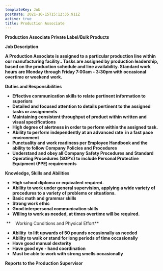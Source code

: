```yaml
---
templateKey: Job
postDate: 2021-10-15T15:12:35.911Z
active: true
title: Production Associate
---
```



**Production Associate Private Label/Bulk Products**

**Job Description**

**A Production Associate is assigned to a particular production line within our manufacturing facility.. Tasks are assigned by production leadership, based on the production schedule and line availability. Standard work hours are Monday through Friday 7:00am - 3:30pm with occasional overtime or weekend work.**

**Duties and Responsibilities**

* **Effective communication skills to relate pertinent information to superiors**
* **Detailed and focused attention to details pertinent to the assigned tasks or assignments**
* **Maintaining consistent throughput of product within written and visual specifications**
* **High degree of alertness in order to perform within the assigned task.**
* **Ability to perform independently at an advanced rate  in a fast pace environment** 
* **Punctuality and work readiness per Employee Handbook and the ability to follow Company Policies and Procedures** 
* **Understand and obey all Company Safety Procedures and Standard Operating Procedures (SOP’s) to include Personal Protective Equipment (PPE) requirements**

**Knowledge, Skills and Abilities**

* **High school diploma or equivalent required.**
* **Ability to work under general supervision, applying a wide variety of  procedures to a variety of problems or situations.**
* **Basic math and grammar skills**
* **Strong work ethic**
* **Good interpersonal communication skills**
* **Willing to work as needed, at times overtime will be required.**

 **    Working Conditions and Physical Effort**

* **Ability  to lift upwards of 50 pounds occasionally as needed**
* **Ability to walk or stand for long periods of time occasionally**
* **Have good manual dexterity**
* **Have good eye - hand coordination**
* **Must be able to work with strong smells occasionally**

**Reports to the Production Supervisor**